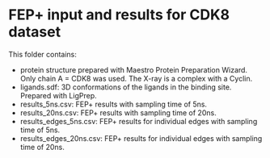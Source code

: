 # FEP+ input and results for CDK8 dataset

This folder contains:
- protein structure prepared with Maestro Protein Preparation Wizard. Only chain A = CDK8 was used. The X-ray is a complex with a Cyclin.
- ligands.sdf: 3D conformations of the ligands in the binding site. Prepared with LigPrep.
- results_5ns.csv: FEP+ results with sampling time of 5ns.
- results_20ns.csv: FEP+ results with sampling time of 20ns.
- results_edges_5ns.csv: FEP+ results for individual edges with sampling time of 5ns.
- results_edges_20ns.csv: FEP+ results for individual edges with sampling time of 20ns.
